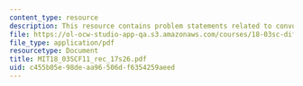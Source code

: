 ```yaml
---
content_type: resource
description: This resource contains problem statements related to convolution.
file: https://ol-ocw-studio-app-qa.s3.amazonaws.com/courses/18-03sc-differential-equations-fall-2011/c455b05e98deaa96506df6354259aeed_MIT18_03SCF11_rec_17s26.pdf
file_type: application/pdf
resourcetype: Document
title: MIT18_03SCF11_rec_17s26.pdf
uid: c455b05e-98de-aa96-506d-f6354259aeed
---
```

